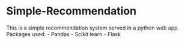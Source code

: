 # Simple-Recommendation
This is a simple recommendation system served in a python web app.
Packages used: - Pandas
               - Scikit learn
               - Flask
               
